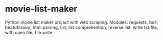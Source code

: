# movie-list-maker
Python movie list maker project with web scraping. Modules: requests, bs4, beatufilsoup, html parsing, list, list comprehention, reverse list, write txt file, with open file, file.write

